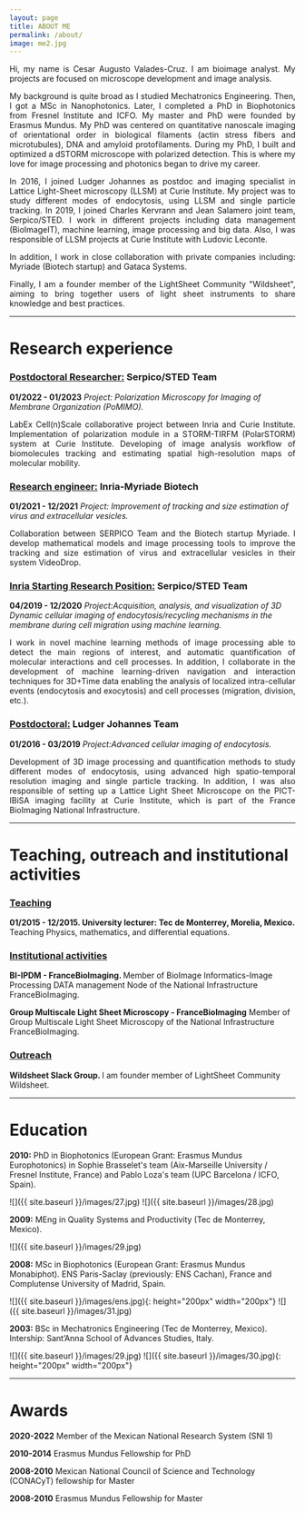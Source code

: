 ```yaml
---
layout: page
title: ABOUT ME
permalink: /about/
image: me2.jpg
---
```


<p align="justify">Hi, my name is Cesar Augusto Valades-Cruz. I am bioimage analyst. My projects are focused on microscope development and image analysis.</p>

<p align="justify">My background is quite broad as I studied Mechatronics Engineering. Then, I got a MSc in Nanophotonics. Later, I completed a PhD in Biophotonics from Fresnel Institute and ICFO. My master and PhD were founded by Erasmus Mundus. My PhD was centered on quantitative nanoscale imaging of orientational order in biological filaments (actin stress fibers and microtubules), DNA and amyloid protofilaments. During my PhD, I built and optimized a dSTORM microscope with polarized detection. This is where my love for image processing and photonics began to drive my career.</p>

<p align="justify">In 2016, I joined Ludger Johannes as postdoc and imaging specialist in Lattice Light-Sheet microscopy (LLSM) at Curie Institute. My project was to study different modes of endocytosis, using LLSM and single particle tracking. In 2019, I joined Charles Kervrann and Jean Salamero joint team, Serpico/STED. I work in different projects including data management (BioImageIT), machine learning, image processing and big data. Also, I was responsible of LLSM projects at Curie Institute with Ludovic Leconte. </p>

<p align="justify">In addition, I work in close collaboration with private companies including: Myriade (Biotech startup) and Gataca Systems.</p>

<p align="justify">Finally, I am a founder member of the LightSheet Community "Wildsheet", aiming to bring together users of light sheet instruments to share knowledge and best practices.
</p>


***
# Research experience #

### <u> Postdoctoral Researcher:</u>  Serpico/STED Team 
<b>01/2022 - 01/2023</b> *Project: Polarization Microscopy for Imaging of Membrane Organization (PoMIMO).*

<p align="justify">LabEx Cell(n)Scale collaborative project between Inria and Curie Institute. Implementation of polarization module in a STORM-TIRFM (PolarSTORM) system at Curie Institute. Developing of image analysis workflow of biomolecules tracking and estimating spatial high-resolution maps of molecular mobility.</p>


### <u> Research engineer:</u> Inria-Myriade Biotech 
<b>01/2021 - 12/2021</b> *Project: Improvement of tracking and size estimation of virus and extracellular vesicles.*

<p align="justify">Collaboration between SERPICO Team and the Biotech startup Myriade. I develop mathematical models and image processing tools to improve the tracking and size estimation of virus and extracellular vesicles in their system VideoDrop.</p>

### <u> Inria Starting Research Position:</u> Serpico/STED Team
<b>04/2019 - 12/2020</b> *Project:Acquisition, analysis, and visualization of 3D Dynamic cellular imaging of endocytosis/recycling mechanisms in the membrane during cell migration using machine learning.*

<p align="justify">I work in novel machine learning methods of image processing able to detect the main regions of interest, and automatic quantification of molecular interactions and cell processes. In addition, I collaborate in the development of machine learning-driven navigation and interaction techniques for 3D+Time data enabling the analysis of localized intra-cellular events (endocytosis and exocytosis) and cell processes (migration, division, etc.). </p>

### <u> Postdoctoral:</u> Ludger Johannes Team 
<b>01/2016 - 03/2019</b> *Project:Advanced cellular imaging of endocytosis.*

<p align="justify">Development of 3D image processing and quantification methods to study different modes of endocytosis, using advanced high spatio-temporal resolution imaging and single particle tracking. In addition, I was also responsible of setting up a Lattice Light Sheet Microscope on the PICT-IBiSA imaging facility at Curie Institute, which is part of the France BioImaging National Infrastructure.</p>


***
# Teaching, outreach and institutional activities 

### <u> Teaching </u>

<b>01/2015 - 12/2015. University lecturer: Tec de Monterrey, Morelia, Mexico. </b> Teaching Physics, mathematics, and differential equations.

### <u> Institutional activities </u>

<b>BI-IPDM - FranceBioImaging. </b> Member of BioImage Informatics-Image Processing DATA management Node of the National Infrastructure FranceBioImaging.

<b>Group Multiscale Light Sheet Microscopy - FranceBioImaging</b> Member of Group Multiscale Light Sheet Microscopy of the National Infrastructure FranceBioImaging.

### <u> Outreach </u>

<b>Wildsheet Slack Group. </b> I am founder member of LightSheet Community Wildsheet.

***
# Education 


<b>2010:</b> PhD in Biophotonics (European Grant: Erasmus Mundus Europhotonics) in Sophie Brasselet's team (Aix-Marseille University / Fresnel Institute, France) and Pablo Loza's team (UPC Barcelona / ICFO, Spain).

![]({{ site.baseurl }}/images/27.jpg)   ![]({{ site.baseurl }}/images/28.jpg)

<b>2009:</b> MEng in Quality Systems and Productivity (Tec de Monterrey, Mexico).

![]({{ site.baseurl }}/images/29.jpg)

<b>2008:</b> MSc in Biophotonics (European Grant: Erasmus Mundus Monabiphot).  ENS Paris-Saclay (previously: ENS Cachan), France and Complutense University of Madrid, Spain.

![]({{ site.baseurl }}/images/ens.jpg){: height="200px" width="200px"}  ![]({{ site.baseurl }}/images/31.jpg)

<b>2003:</b> BSc in Mechatronics Engineering (Tec de Monterrey, Mexico). Intership: Sant’Anna School of Advances Studies, Italy.

![]({{ site.baseurl }}/images/29.jpg) ![]({{ site.baseurl }}/images/30.jpg){: height="200px" width="200px"} 

***
# Awards

<b>2020-2022</b> Member of the Mexican National Research System (SNI 1)

<b>2010-2014</b> Erasmus Mundus Fellowship for PhD	

<b>2008-2010</b> Mexican National Council of Science and Technology (CONACyT) fellowship for Master 

<b>2008-2010</b> Erasmus Mundus Fellowship for Master
